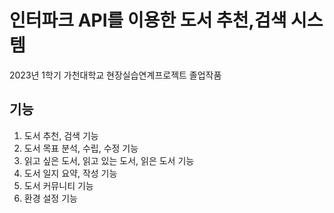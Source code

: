 # 인터파크 API를 이용한 도서 추천,검색 시스템 
2023년 1학기 가천대학교 현장실습연계프로젝트 졸업작품

## 기능
1. 도서 추천, 검색 기능
2. 도서 목표 분석, 수립, 수정 기능
3. 읽고 싶은 도서, 읽고 있는 도서, 읽은 도서 기능
4. 도서 일지 요약, 작성 기능
5. 도서 커뮤니티 기능
6. 환경 설정 기능
